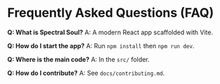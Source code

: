 # Frequently Asked Questions (FAQ)

**Q: What is Spectral Soul?**
A: A modern React app scaffolded with Vite.

**Q: How do I start the app?**
A: Run `npm install` then `npm run dev`.

**Q: Where is the main code?**
A: In the `src/` folder.

**Q: How do I contribute?**
A: See `docs/contributing.md`.
